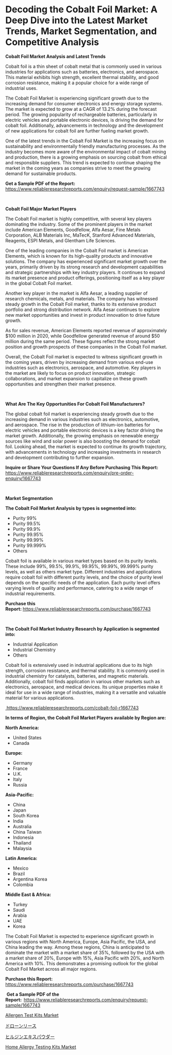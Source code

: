 <p><h1>Decoding the Cobalt Foil Market: A Deep Dive into the Latest Market Trends, Market Segmentation, and Competitive Analysis</h1></p><p><strong>Cobalt Foil Market Analysis and Latest Trends</strong></p>
<p><p>Cobalt foil is a thin sheet of cobalt metal that is commonly used in various industries for applications such as batteries, electronics, and aerospace. This material exhibits high strength, excellent thermal stability, and good corrosion resistance, making it a popular choice for a wide range of industrial uses.</p><p>The Cobalt Foil Market is experiencing significant growth due to the increasing demand for consumer electronics and energy storage systems. The market is expected to grow at a CAGR of 13.2% during the forecast period. The growing popularity of rechargeable batteries, particularly in electric vehicles and portable electronic devices, is driving the demand for cobalt foil. Additionally, advancements in technology and the development of new applications for cobalt foil are further fueling market growth.</p><p>One of the latest trends in the Cobalt Foil Market is the increasing focus on sustainability and environmentally friendly manufacturing processes. As the industry becomes more aware of the environmental impact of cobalt mining and production, there is a growing emphasis on sourcing cobalt from ethical and responsible suppliers. This trend is expected to continue shaping the market in the coming years as companies strive to meet the growing demand for sustainable products.</p></p>
<p><strong>Get a Sample PDF of the Report:&nbsp;</strong> <a href="https://www.reliableresearchreports.com/enquiry/request-sample/1667743">https://www.reliableresearchreports.com/enquiry/request-sample/1667743</a></p>
<p>&nbsp;</p>
<p><strong>Cobalt Foil Major Market Players</strong></p>
<p><p>The Cobalt Foil market is highly competitive, with several key players dominating the industry. Some of the prominent players in the market include American Elements, Goodfellow, Alfa Aesar, Fine Metals Corporation, ALB Materials Inc, MaTecK, Stanford Advanced Materials, Reagents, ESPI Metals, and Glentham Life Sciences. </p><p>One of the leading companies in the Cobalt Foil market is American Elements, which is known for its high-quality products and innovative solutions. The company has experienced significant market growth over the years, primarily driven by its strong research and development capabilities and strategic partnerships with key industry players. It continues to expand its market presence and product offerings, positioning itself as a key player in the global Cobalt Foil market.</p><p>Another key player in the market is Alfa Aesar, a leading supplier of research chemicals, metals, and materials. The company has witnessed steady growth in the Cobalt Foil market, thanks to its extensive product portfolio and strong distribution network. Alfa Aesar continues to explore new market opportunities and invest in product innovation to drive future growth.</p><p>As for sales revenue, American Elements reported revenue of approximately $100 million in 2020, while Goodfellow generated revenue of around $50 million during the same period. These figures reflect the strong market position and growth prospects of these companies in the Cobalt Foil market.</p><p>Overall, the Cobalt Foil market is expected to witness significant growth in the coming years, driven by increasing demand from various end-use industries such as electronics, aerospace, and automotive. Key players in the market are likely to focus on product innovation, strategic collaborations, and market expansion to capitalize on these growth opportunities and strengthen their market presence.</p></p>
<p>&nbsp;</p>
<p><strong>What Are The Key Opportunities For Cobalt Foil Manufacturers?</strong></p>
<p><p>The global cobalt foil market is experiencing steady growth due to the increasing demand in various industries such as electronics, automotive, and aerospace. The rise in the production of lithium-ion batteries for electric vehicles and portable electronic devices is a key factor driving the market growth. Additionally, the growing emphasis on renewable energy sources like wind and solar power is also boosting the demand for cobalt foil. Looking ahead, the market is expected to continue its growth trajectory, with advancements in technology and increasing investments in research and development contributing to further expansion.</p></p>
<p><strong>Inquire or Share Your Questions If Any Before Purchasing This Report:</strong> <a href="https://www.reliableresearchreports.com/enquiry/pre-order-enquiry/1667743">https://www.reliableresearchreports.com/enquiry/pre-order-enquiry/1667743</a></p>
<p>&nbsp;</p>
<p><strong>Market Segmentation</strong></p>
<p><strong>The Cobalt Foil Market Analysis by types is segmented into:</strong></p>
<p><ul><li>Purity 99%</li><li>Purity 99.5%</li><li>Purity 99.9%</li><li>Purity 99.95%</li><li>Purity 99.99%</li><li>Purity 99.999%</li><li>Others</li></ul></p>
<p><p>Cobalt foil is available in various market types based on its purity levels. These include 99%, 99.5%, 99.9%, 99.95%, 99.99%, 99.999% purity levels, as well as others market type. Different industries and applications require cobalt foil with different purity levels, and the choice of purity level depends on the specific needs of the application. Each purity level offers varying levels of quality and performance, catering to a wide range of industrial requirements.</p></p>
<p><strong>Purchase this Report:&nbsp;</strong><a href="https://www.reliableresearchreports.com/purchase/1667743">https://www.reliableresearchreports.com/purchase/1667743</a></p>
<p>&nbsp;</p>
<p><strong>The Cobalt Foil Market Industry Research by Application is segmented into:</strong></p>
<p><ul><li>Industrial Application</li><li>Industrial Chemistry</li><li>Others</li></ul></p>
<p><p>Cobalt foil is extensively used in industrial applications due to its high strength, corrosion resistance, and thermal stability. It is commonly used in industrial chemistry for catalysts, batteries, and magnetic materials. Additionally, cobalt foil finds application in various other markets such as electronics, aerospace, and medical devices. Its unique properties make it ideal for use in a wide range of industries, making it a versatile and valuable material for various applications.</p></p>
<p><a href="https://www.reliableresearchreports.com/cobalt-foil-r1667743">&nbsp;https://www.reliableresearchreports.com/cobalt-foil-r1667743</a></p>
<p><strong>In terms of Region, the Cobalt Foil Market Players available by Region are:</strong></p>
<p>
    <p> <strong> North America: </strong>
        <ul>
            <li>United States</li>
            <li>Canada</li>
        </ul>
        </p> 
    <p> <strong> Europe: </strong>
        <ul>
            <li>Germany</li>
            <li>France</li>
            <li>U.K.</li>
            <li>Italy</li>
            <li>Russia</li>
        </ul>
        </p> 
    <p> <strong> Asia-Pacific: </strong>
        <ul>
            <li>China</li>
            <li>Japan</li>
            <li>South Korea</li>
            <li>India</li>
            <li>Australia</li>
            <li>China Taiwan</li>
            <li>Indonesia</li>
            <li>Thailand</li>
            <li>Malaysia</li>
        </ul>
        </p> 
    <p> <strong> Latin America: </strong>
        <ul>
            <li>Mexico</li>
            <li>Brazil</li>
            <li>Argentina Korea</li>
            <li>Colombia</li>
        </ul>
        </p> 
    <p> <strong> Middle East & Africa: </strong>
        <ul>
            <li>Turkey</li>
            <li>Saudi</li>
            <li>Arabia</li>
            <li>UAE</li>
            <li>Korea</li>
        </ul>
    </p>
    </p>
<p><p>The Cobalt Foil Market is expected to experience significant growth in various regions with North America, Europe, Asia Pacific, the USA, and China leading the way. Among these regions, China is anticipated to dominate the market with a market share of 35%, followed by the USA with a market share of 20%, Europe with 15%, Asia Pacific with 20%, and North America with 10%. This demonstrates a promising outlook for the global Cobalt Foil Market across all major regions.</p></p>
<p><strong>Purchase this Report: </strong><a href="https://www.reliableresearchreports.com/purchase/1667743">https://www.reliableresearchreports.com/purchase/1667743</a></p>
<p>&nbsp;<strong>Get a Sample PDF of the Report:&nbsp;&nbsp;</strong><a href="https://www.reliableresearchreports.com/enquiry/request-sample/1667743">https://www.reliableresearchreports.com/enquiry/request-sample/1667743</a></p>
<p><strong></strong></p>
<p><p><a href="https://github.com/itulahketika112/Market-Research-Report-List-1/blob/main/allergen-test-kits-market.md">Allergen Test Kits Market</a></p><p><a href="https://github.com/decker5351/Market-Research-Report-List-2/blob/main/9939251174208.md">ドローンリース</a></p><p><a href="https://github.com/KaydenJohns1964/Market-Research-Report-List-2/blob/main/4958980174207.md">ヒルジンエキスパウダー</a></p><p><a href="https://github.com/waylose1223/Market-Research-Report-List-1/blob/main/home-allergy-testing-kits-market.md">Home Allergy Testing Kits Market</a></p></p>